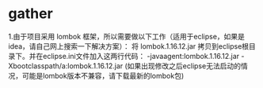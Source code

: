# gather
1.由于项目采用 lombok 框架，所以需要做以下工作（适用于eclipse，如果是idea，请自己网上搜索一下解决方案）：
 将 lombok.1.16.12.jar 拷贝到eclipse根目录下。并在eclipse.ini文件加入这两行代码：
-javaagent:lombok.1.16.12.jar
-Xbootclasspath/a:lombok.1.16.12.jar
(如果出现修改之后eclipse无法启动的情况，可能是lombok版本不兼容，请下载最新的lombok包)
